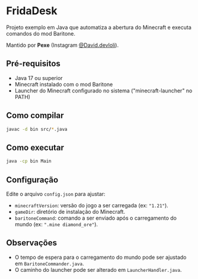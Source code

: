 # FridaDesk

Projeto exemplo em Java que automatiza a abertura do Minecraft e executa comandos do mod Baritone.

Mantido por **Pexe** (Instagram [@David.devloli](https://instagram.com/David.devloli)).

## Pré-requisitos
- Java 17 ou superior
- Minecraft instalado com o mod Baritone
- Launcher do Minecraft configurado no sistema ("minecraft-launcher" no PATH)

## Como compilar
```bash
javac -d bin src/*.java
```

## Como executar
```bash
java -cp bin Main
```

## Configuração
Edite o arquivo `config.json` para ajustar:
- `minecraftVersion`: versão do jogo a ser carregada (ex: `"1.21"`).
- `gameDir`: diretório de instalação do Minecraft.
- `baritoneCommand`: comando a ser enviado após o carregamento do mundo (ex: `".mine diamond_ore"`).

## Observações
- O tempo de espera para o carregamento do mundo pode ser ajustado em `BaritoneCommander.java`.
- O caminho do launcher pode ser alterado em `LauncherHandler.java`.
